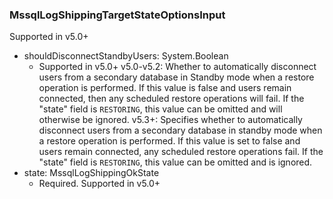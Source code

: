 ### MssqlLogShippingTargetStateOptionsInput
Supported in v5.0+

- shouldDisconnectStandbyUsers: System.Boolean
  - Supported in v5.0+
v5.0-v5.2: Whether to automatically disconnect users from a secondary database in Standby mode when a restore operation is performed. If this value is false and users remain connected, then any scheduled restore operations will fail. If the "state" field is `RESTORING`, this value can be omitted and will otherwise be ignored.
v5.3+: Specifies whether to automatically disconnect users from a secondary database in standby mode when a restore operation is performed. If this value is set to false and users remain connected, any scheduled restore operations fail. If the "state" field is `RESTORING`, this value can be omitted and is ignored.
- state: MssqlLogShippingOkState
  - Required. Supported in v5.0+
